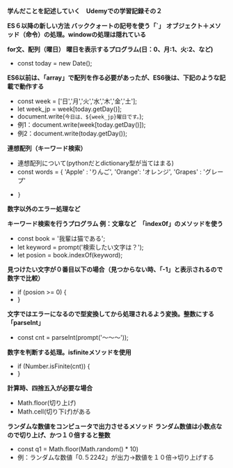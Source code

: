 **学んだことを記述していく　Udemyでの学習記録その２**

**ES６以降の新しい方法 バッククォートの記号を使う「`」**
**オブジェクト＋メソッド（命令）の処理。windowの処理は隠れている**

**for文、配列（曜日）**
**曜日を表示するプログラム(日：0、月:1、火:2、など)**
- const today = new Date();  

**ES6以前は、「array」で配列を作る必要があったが、ES6後は、下記のような記載で動作する**
- const week = ['日','月','火','水','木','金','土'];
- let week_jp = week[today.getDay()];
- document.write(`今日は、${week_jp}曜日です。`);
- 例1：document.write(week[today.getDay()]);
- 例2：document.write(today.getDay());

**連想配列（キーワード検索）**
- 連想配列について(pythonだとdictionary型が当てはまる)
- const words = {
    'Apple' : 'りんご',
    'Orange': 'オレンジ',
    'Grapes' : 'グレープ'
-     }
**数字以外のエラー処理など**

**キーワード検索を行うプログラム 例：文章など　「index0f」のメソッドを使う**
- const book = '我輩は猫である';
- let keyword = prompt('検索したい文字は？');
- let posion = book.indexOf(keyword);

**見つけたい文字が０番目以下の場合（見つからない時、「-1」と表示されるので数字で比較）**
- if (posion >= 0) {
- }


**文字ではエラーになるので型変換してから処理されるよう変換。整数にする「parseInt」**
- const cnt = parseInt(prompt('〜〜〜'));

**数字を判断する処理。isfiniteメソッドを使用**
- if (Number.isFinite(cnt)) {
- }

**計算時、四捨五入が必要な場合**
- Math.floor(切り上げ)
- Math.cell(切り下げ)がある

**ランダムな数値をコンピュータで出力させるメソッド**
**ランダム数値は小数点なので切り上げ、かつ１０倍すると整数**
- const q1 = Math.floor(Math.random() * 10)
- 例：ランダムな数値「0.５2242」が出力→数値を１０倍→切り上げする
